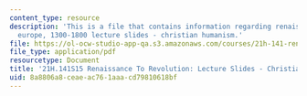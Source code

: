 ```yaml
---
content_type: resource
description: 'This is a file that contains information regarding renaissance To revolution:
  europe, 1300-1800 lecture slides - christian humanism.'
file: https://ol-ocw-studio-app-qa.s3.amazonaws.com/courses/21h-141-renaissance-to-revolution-europe-1300-1800-spring-2015/8a8806a8ceaeac761aaacd79810618bf_MIT21H_141S15_Christian.pdf
file_type: application/pdf
resourcetype: Document
title: '21H.141S15 Renaissance To Revolution: Lecture Slides - Christian Humanism'
uid: 8a8806a8-ceae-ac76-1aaa-cd79810618bf
---
```


